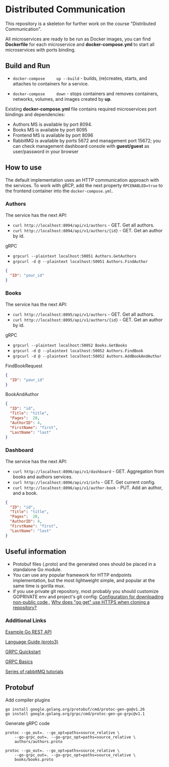 # Distributed Communication

This repository is a skeleton for further work on the course "Distributed Communication".

All microservices are ready to be run as Docker images, you can find **Dockerfile** for each microservice and **docker-compose.yml** to start all microservices with ports binding.

## Build and Run

- ```docker-compose 	up --build```  - builds, (re)creates, starts, and attaches to containers for a service.

- ```docker-compose 	down``` - stops containers and removes containers, networks, volumes, and images created by **up**. 	 	

Existing **docker-compose.yml** file contains required microservices port bindings and dependencies:
- Authors MS is available by port 8094.
- Books MS is available by port 8095
- Frontend MS is available by port 8096
- RabbitMQ is available by ports 5672 and management port 15672; you can check management dashboard console with **guest/guest** as user/password in your browser

## How to use
The default implementation uses an HTTP communication approach with the services. To work with gRCP, add the next property `RPCENABLED=true` to the frontend container into the `docker-compose.yml`.

### Authors
The service has the next API:
* `curl http://localhost:8094/api/v1/authors` - GET. Get all authors.
* `curl http://localhost:8094/api/v1/authors/{id}` - GET. Get an author by id.

gRPC
* `grpcurl --plaintext localhost:50051 Authors.GetAuthors`
* `grpcurl -d @ --plaintext localhost:50051 Authors.FindAuthor`

```json
{
  "ID": "your_id"
}
```

### Books
The service has the next API:
* `curl http://localhost:8095/api/v1/authors` - GET. Get all authors.
* `curl http://localhost:8095/api/v1/authors/{id}` - GET. Get an author by id.

gRPC
* `grpcurl --plaintext localhost:50052 Books.GetBooks`
* `grpcurl -d @ --plaintext localhost:50052 Authors.FindBook`
* `grpcurl -d @ --plaintext localhost:50052 Authors.AddBookAndAuthor`

FindBookRequest
```json
{
  "ID": "your_id"
}
```

BookAndAuthor
```json
{
  "ID": "id",
  "Title": "title",
  "Pages":  20,
  "AuthorID": 4,
  "FirstName": "first",
  "LastName": "last"
}
```

### Dashboard
The service has the next API:
* `curl http://localhost:8096/api/v1/dashboard` - GET. Aggregation from books and authors services.
* `curl http://localhost:8096/api/v1/info` - GET. Get current config.
* `curl http://localhost:8096/api/v1/author-book` - PUT. Add an author, and a book.

```json
{
  "ID": "id",
  "Title": "title",
  "Pages":  20,
  "AuthorID": 4,
  "FirstName": "first",
  "LastName": "last"
}
```

## Useful information
- Protobuf files (.proto) and the generated ones should be placed in a standalone Go module. 
- You can use any popular framework for HTTP endpoints implementation, but the most lightweight simple, and popular at the same time is gorilla mux.
- if you use private git repository, most probably you should customize GOPRIVATE env and project's git config: [Configuration for downloading non-public code ](https://tip.golang.org/cmd/go/#hdr-Configuration_for_downloading_non_public_code), [Why does "go get" use HTTPS when cloning a repository?](https://golang.org/doc/faq#git_https)

### Additional Links

[Example Go REST API ](https://thenewstack.io/make-a-restful-json-api-go/)

[Language Guide (proto3)](https://developers.google.com/protocol-buffers/docs/proto3)

[GRPC Quickstart](https://grpc.io/docs/languages/go/quickstart/)

[GRPC Basics](https://grpc.io/docs/languages/go/basics/)

[Series of rabbitMQ tutorials](https://www.rabbitmq.com/tutorials/tutorial-one-go.html)

## Protobuf
Add compiler plugins
```shell
go install google.golang.org/protobuf/cmd/protoc-gen-go@v1.26
go install google.golang.org/grpc/cmd/protoc-gen-go-grpc@v1.1
```

Generate gRPC code
```shell
protoc --go_out=. --go_opt=paths=source_relative \
    --go-grpc_out=. --go-grpc_opt=paths=source_relative \
    authors/authors.proto
```

```shell
protoc --go_out=. --go_opt=paths=source_relative \
    --go-grpc_out=. --go-grpc_opt=paths=source_relative \
    books/books.proto
```